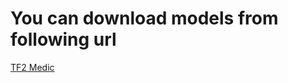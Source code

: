 # You can download models from following url

[TF2 Medic](https://huggingface.co/datasets/jason9075/gs_model/blob/main/medic.ply)
